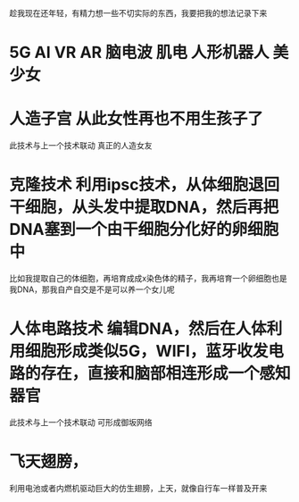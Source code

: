 趁我现在还年轻，有精力想一些不切实际的东西，我要把我的想法记录下来
# 5G AI VR AR 脑电波 肌电 人形机器人 美少女

# 人造子宫 从此女性再也不用生孩子了

此技术与上一个技术联动 真正的人造女友

# 克隆技术 利用ipsc技术，从体细胞退回干细胞，从头发中提取DNA，然后再把DNA塞到一个由干细胞分化好的卵细胞中

比如我提取自己的体细胞，再培育成成x染色体的精子，我再培育一个卵细胞也是我DNA，那我自产自交是不是可以养一个女儿呢

# 人体电路技术 编辑DNA，然后在人体利用细胞形成类似5G，WIFI，蓝牙收发电路的存在，直接和脑部相连形成一个感知器官

此技术与上一个技术联动 可形成御坂网络

# 飞天翅膀，
利用电池或者内燃机驱动巨大的仿生翅膀，上天，就像自行车一样普及开来
